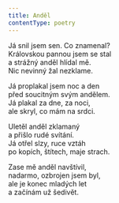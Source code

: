 ```yaml
---
title: Anděl
contentType: poetry
---
```


<section>

Já snil jsem sen. Co znamenal?  
Královskou pannou jsem se stal  
a strážný anděl hlídal mě.  
Nic nevinný žal nezklame.

Já proplakal jsem noc a den  
před soucitným svým andělem.  
Já plakal za dne, za noci,  
ale skryl, co mám na srdci.

Uletěl anděl zklamaný  
a přišlo rudé svítání.  
Já otřel slzy, ruce vztáh  
po kopích, štítech, maje strach.

Zase mě anděl navštívil,  
nadarmo, ozbrojen jsem byl,  
ale je konec mladých let  
a začínám už šedivět.

</section>
